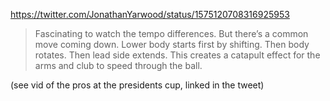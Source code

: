 https://twitter.com/JonathanYarwood/status/1575120708316925953

> Fascinating to watch the tempo differences. But there’s a common move coming down. Lower body starts first by shifting. Then body rotates. Then lead side extends. This creates a catapult effect for the arms and club to speed through the ball.

(see vid of the pros at the presidents cup, linked in the tweet)

